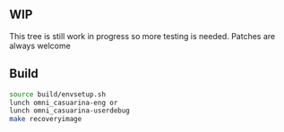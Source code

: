 ## WIP ##

This tree is still work in progress so more testing is needed. Patches are always welcome

## Build
```sh
source build/envsetup.sh
lunch omni_casuarina-eng or
lunch omni_casuarina-userdebug
make recoveryimage
```
